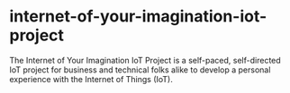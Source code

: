 # internet-of-your-imagination-iot-project
The Internet of Your Imagination IoT Project is a self-paced, self-directed IoT project for business and technical folks alike to develop a personal experience with the Internet of Things (IoT).
